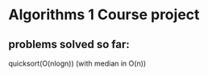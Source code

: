 # Algorithms 1 Course project

## problems solved so far:
quicksort(O(nlogn)) (with median in O(n))


